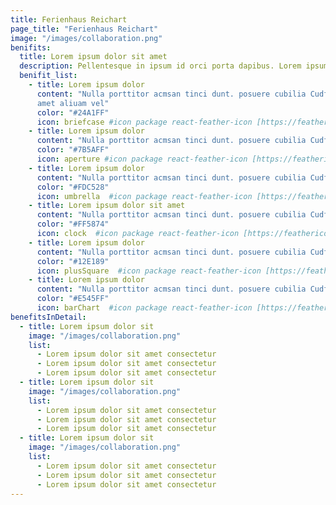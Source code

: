 ```yaml
---
title: Ferienhaus Reichart
page_title: "Ferienhaus Reichart"
image: "/images/collaboration.png"
benifits:
  title: Lorem ipsum dolor sit amet
  description: Pellentesque in ipsum id orci porta dapibus. Lorem ipsum dolor amet, consectetur adipiscing elit. Praesent sapien massa, convallis a pellentesque
  benifit_list:
    - title: Lorem ipsum dolor
      content: "Nulla porttitor acmsan tinci dunt. posuere cubilia Cudfrae Donec velit neque, autor sit
      amet aliuam vel"
      color: "#24A1FF"
      icon: briefcase #icon package react-feather-icon [https://feathericons.com]
    - title: Lorem ipsum dolor
      content: "Nulla porttitor acmsan tinci dunt. posuere cubilia Cudfrae Donec velit neque, autor sit amet aliuam vel"
      color: "#7B5AFF"
      icon: aperture #icon package react-feather-icon [https://feathericons.com]
    - title: Lorem ipsum dolor
      content: "Nulla porttitor acmsan tinci dunt. posuere cubilia Cudfrae Donec velit neque, autor sit amet aliuam vel"
      color: "#FDC528"
      icon: umbrella  #icon package react-feather-icon [https://feathericons.com]
    - title: Lorem ipsum dolor sit amet
      content: "Nulla porttitor acmsan tinci dunt. posuere cubilia Cudfrae Donec velit neque, autor sit amet aliuam vel"
      color: "#FF5874"
      icon: clock  #icon package react-feather-icon [https://feathericons.com]
    - title: Lorem ipsum dolor
      content: "Nulla porttitor acmsan tinci dunt. posuere cubilia Cudfrae Donec velit neque, autor sit amet aliuam vel"
      color: "#12E189"
      icon: plusSquare  #icon package react-feather-icon [https://feathericons.com]
    - title: Lorem ipsum dolor
      content: "Nulla porttitor acmsan tinci dunt. posuere cubilia Cudfrae Donec velit neque, autor sit amet aliuam vel"
      color: "#E545FF"
      icon: barChart  #icon package react-feather-icon [https://feathericons.com]
benefitsInDetail:
  - title: Lorem ipsum dolor sit
    image: "/images/collaboration.png"
    list:
      - Lorem ipsum dolor sit amet consectetur
      - Lorem ipsum dolor sit amet consectetur
      - Lorem ipsum dolor sit amet consectetur
  - title: Lorem ipsum dolor sit
    image: "/images/collaboration.png"
    list:
      - Lorem ipsum dolor sit amet consectetur
      - Lorem ipsum dolor sit amet consectetur
      - Lorem ipsum dolor sit amet consectetur
  - title: Lorem ipsum dolor sit
    image: "/images/collaboration.png"
    list:
      - Lorem ipsum dolor sit amet consectetur
      - Lorem ipsum dolor sit amet consectetur
      - Lorem ipsum dolor sit amet consectetur
---
```

